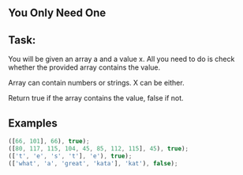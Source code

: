 ## You Only Need One

## Task:
You will be given an array a and a value x. All you need to do is check whether the provided array contains the value.

Array can contain numbers or strings. X can be either.

Return true if the array contains the value, false if not.


## Examples

```js
([66, 101], 66), true);
([80, 117, 115, 104, 45, 85, 112, 115], 45), true);
(['t', 'e', 's', 't'], 'e'), true);
(['what', 'a', 'great', 'kata'], 'kat'), false);
```


